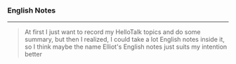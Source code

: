 ### English Notes

<hr>

> At first I just want to record my HelloTalk topics and do some summary, but then I realized, I could take a lot English notes inside it, so I think maybe the name Elliot's English notes just suits my intention better